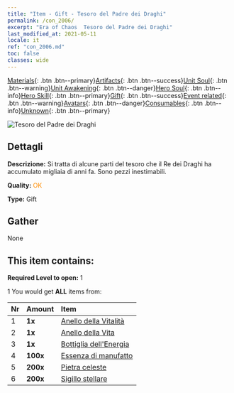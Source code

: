 ```yaml
---
title: "Item - Gift - Tesoro del Padre dei Draghi"
permalink: /con_2006/
excerpt: "Era of Chaos  Tesoro del Padre dei Draghi"
last_modified_at: 2021-05-11
locale: it
ref: "con_2006.md"
toc: false
classes: wide
---
```

 [Materials](/ItemsIT/){: .btn .btn--primary}[Artifacts](/ItemsIT/Artifacts/){: .btn .btn--success}[Unit Soul](/ItemsIT/UnitSoul/){: .btn .btn--warning}[Unit Awakening](/ItemsIT/UnitAwakening/){: .btn .btn--danger}[Hero Soul](/ItemsIT/HeroSoul/){: .btn .btn--info}[Hero Skill](/ItemsIT/HeroSkill/){: .btn .btn--primary}[Gift](/ItemsIT/Gift/){: .btn .btn--success}[Event related](/ItemsIT/Events/){: .btn .btn--warning}[Avatars](/ItemsIT/Avatars/){: .btn .btn--danger}[Consumables](/ItemsIT/Consumables/){: .btn .btn--info}[Unknown](/ItemsIT/Unknown/){: .btn .btn--primary}

 ![Tesoro del Padre dei Draghi](/images/t/BloodoftheDragon_1.png)

## Dettagli
 **Descrizione:** Si tratta di alcune parti del tesoro che il Re dei Draghi ha accumulato migliaia di anni fa. Sono pezzi inestimabili.

 **Quality:** <span style="color: #FF8C00">OK</span>

 **Type:** Gift

## Gather

  None

## This item contains:

 **Required Level to open:** 1

 1 You would get **ALL** items  from:

  | Nr | Amount |     Item    |
  |:---|:-------|:------------|
  | 1 |  **1x** | [Anello della Vitalità](/ItemsIT/art_106/) |  | 
  | 2 |  **1x** | [Anello della Vita](/ItemsIT/art_107/) |  | 
  | 3 |  **1x** | [Bottiglia dell'Energia](/ItemsIT/art_108/) |  | 
  | 4 |  **100x** | [Essenza di manufatto](/ItemsIT/con_761/) |  | 
  | 5 |  **200x** | [Pietra celeste](/ItemsIT/art_188/) |  | 
  | 6 |  **200x** | [Sigillo stellare](/ItemsIT/con_876/) |  | 
